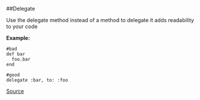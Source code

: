 ##Delegate

Use the delegate method instead of a method to delegate it adds readability to your code

**Example:**

```
#bad
def bar
  foo.bar
end

#good
delegate :bar, to: :foo

```

[Source](http://www.rubydoc.info/gems/rubocop/RuboCop/Cop/Rails/Delegate)

